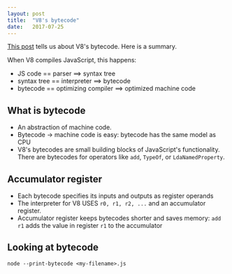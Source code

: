 ```yaml
---
layout: post
title:  "V8's bytecode"
date:   2017-07-25
---
```


[This post](https://medium.com/dailyjs/understanding-v8s-bytecode-317d46c94775) 
tells us about V8's bytecode. Here is a summary.

When V8 compiles JavaScript, this happens:
* JS code == parser ==> syntax tree
* syntax tree == interpreter ==> bytecode
* bytecode == optimizing compiler ==> optimized machine code

## What is bytecode

* An abstraction of machine code.
* Bytecode -> machine code is easy: bytecode has the same model as CPU
* V8's bytecodes are small building blocks of JavaScript's functionality.
	There are bytecodes for operators like `add`, `TypeOf`, or `LdaNamedProperty`.

## Accumulator register

* Each bytecode specifies its inputs and outputs as register operands
* The interpreter for V8 USES `r0, r1, r2, ...` and an accumulator register.
* Accumulator register keeps bytecodes shorter and saves memory:
	`add r1` adds the value in register `r1` to the accumulator


## Looking at bytecode

`node --print-bytecode <my-filename>.js`















